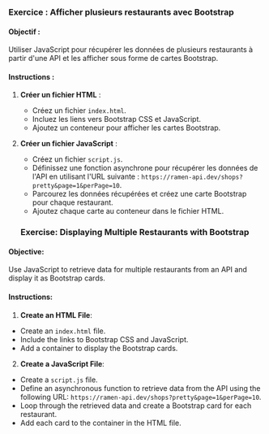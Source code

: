 ### Exercice : Afficher plusieurs restaurants avec Bootstrap

#### Objectif :
Utiliser JavaScript pour récupérer les données de plusieurs restaurants à partir d'une API et les afficher sous forme de cartes Bootstrap.

#### Instructions :

1. **Créer un fichier HTML** :
   - Créez un fichier `index.html`.
   - Incluez les liens vers Bootstrap CSS et JavaScript.
   - Ajoutez un conteneur pour afficher les cartes Bootstrap.

2. **Créer un fichier JavaScript** :
   - Créez un fichier `script.js`.
   - Définissez une fonction asynchrone pour récupérer les données de l'API en utilisant l'URL suivante : `https://ramen-api.dev/shops?pretty&page=1&perPage=10`.
   - Parcourez les données récupérées et créez une carte Bootstrap pour chaque restaurant.
   - Ajoutez chaque carte au conteneur dans le fichier HTML.

   <!-- ENGLISH VERSION -->
   ### Exercise: Displaying Multiple Restaurants with Bootstrap

#### Objective:
Use JavaScript to retrieve data for multiple restaurants from an API and display it as Bootstrap cards.

#### Instructions:

1. **Create an HTML File**:
- Create an `index.html` file.
- Include the links to Bootstrap CSS and JavaScript.
- Add a container to display the Bootstrap cards.

2. **Create a JavaScript File**:
- Create a `script.js` file.
- Define an asynchronous function to retrieve data from the API using the following URL: `https://ramen-api.dev/shops?pretty&page=1&perPage=10`.
- Loop through the retrieved data and create a Bootstrap card for each restaurant.
- Add each card to the container in the HTML file.